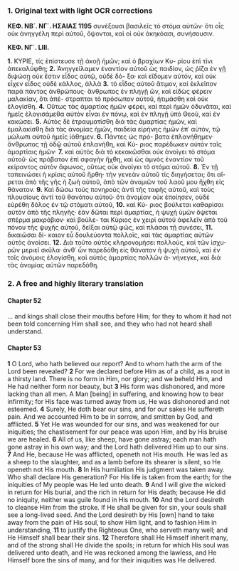 ### 1. Original text with light OCR corrections

**ΚΕΦ. ΝΒ΄. ΝΓ΄. ΗΣΑΙΑΣ 1195**
συνέξουσι βασιλεῖς τὸ στόμα αὐτῶν· ὅτι οἷς οὐκ ἀνηγγέλη περὶ
αὐτοῦ, ὄψονται, καὶ οἱ οὐκ ἀκηκόασι, συνήσουσιν.

**ΚΕΦ. ΝΓ΄. LIII.**

**1.** ΚΥΡΙΕ, τίς ἐπίστευσε τῇ ἀκοῇ ἡμῶν; καὶ ὁ βραχίων Κυ-
ρίου ἐπὶ τίνι ἀπεκαλύφθη;
**2.** Ἀνηγγείλαμεν ἐναντίον αὐτοῦ ὡς παιδίον, ὡς ῥίζα ἐν γῇ διψώσῃ οὐκ ἔστιν εἶδος αὐτῷ, οὐδὲ δό-
ξα· καὶ εἴδομεν αὐτόν, καὶ οὐκ εἶχεν εἶδος οὐδὲ κάλλος, ἀλλὰ
**3.** τὸ εἶδος αὐτοῦ ἄτιμον, καὶ ἐκλεῖπον παρὰ πάντας ἀνθρώπους·
ἄνθρωπος ἐν πληγῇ ὢν, καὶ εἰδὼς φέρειν μαλακίαν, ὅτι ἀπέ-
στραπται τὸ πρόσωπον αὐτοῦ, ἠτιμάσθη καὶ οὐκ ἐλογίσθη.
**4.** Οὕτως τὰς ἁμαρτίας ἡμῶν φέρει, καὶ περὶ ἡμῶν ὀδυνᾶται, καὶ ἡμεῖς
ἐλογισάμεθα αὐτὸν εἶναι ἐν πόνῳ, καὶ ἐν πληγῇ ὑπὸ Θεοῦ, καὶ
ἐν κακώσει.
**5.** Αὐτὸς δὲ ἐτραυματίσθη διὰ τὰς ἁμαρτίας ἡμῶν,
καὶ ἐμαλακίσθη διὰ τὰς ἀνομίας ἡμῶν, παιδεία εἰρήνης ἡμῶν
ἐπ᾿ αὐτόν, τῷ μώλωπι αὐτοῦ ἡμεῖς ἰάθημεν.
**6.** Πάντες ὡς πρό-
βατα ἐπλανήθημεν· ἄνθρωπος τῇ ὁδῷ αὐτοῦ ἐπλανήθη, καὶ Κύ-
ριος παρέδωκεν αὐτὸν ταῖς ἁμαρτίαις ἡμῶν·
**7.** καὶ αὐτὸς διὰ τὸ
κεκακῶσθαι οὐκ ἀνοίγει τὸ στόμα αὐτοῦ· ὡς πρόβατον ἐπὶ σφαγὴν
ἤχθη, καὶ ὡς ἀμνὸς ἐναντίον τοῦ κείραντος αὐτὸν ἄφωνος,
οὕτως οὐκ ἀνοίγει τὸ στόμα αὐτοῦ.
**8.** Ἐν τῇ ταπεινώσει ἡ
κρίσις αὐτοῦ ἤρθη· τὴν γενεὰν αὐτοῦ τίς διηγήσεται; ὅτι αἴ-
ρεται ἀπὸ τῆς γῆς ἡ ζωὴ αὐτοῦ, ἀπὸ τῶν ἀνομιῶν τοῦ λαοῦ μου
ἤχθη εἰς θάνατον.
**9.** Καὶ δώσω τοὺς πονηροὺς ἀντὶ τῆς ταφῆς
αὐτοῦ, καὶ τοὺς πλουσίους ἀντὶ τοῦ θανάτου αὐτοῦ· ὅτι ἀνομίαν
οὐκ ἐποίησεν, οὐδὲ εὑρέθη δόλος ἐν τῷ στόματι αὐτοῦ,
**10.** καὶ Κύ-
ριος βούλεται καθαρίσαι αὐτὸν ἀπὸ τῆς πληγῆς· ἐὰν δῶται περὶ
ἁμαρτίας, ἡ ψυχὴ ὑμῶν ὄψεται σπέρμα μακρόβιον· καὶ βούλε-
ται Κύριος ἐν χειρὶ αὐτοῦ ἀφελεῖν ἀπὸ τοῦ πόνου τῆς ψυχῆς
αὐτοῦ, δεῖξαι αὐτῷ φῶς, καὶ πλάσαι τῇ συνέσει,
**11.** δικαιῶσαι δί-
καιον εὖ δουλεύοντα πολλοῖς, καὶ τὰς ἁμαρτίας αὐτῶν αὐτὸς
ἀνοίσει.
**12.** Διὰ τοῦτο αὐτὸς κληρονομήσει πολλούς, καὶ τῶν ἰσχυ-
ρῶν μεριεῖ σκῦλα· ἀνθ᾿ ὧν παρεδόθη εἰς θάνατον ἡ ψυχὴ αὐτοῦ,
καὶ ἐν τοῖς ἀνόμοις ἐλογίσθη, καὶ αὐτὸς ἁμαρτίας πολλῶν ἀ-
νήνεγκε, καὶ διὰ τὰς ἀνομίας αὐτῶν παρεδόθη.

### 2. A free and highly literary translation

#### Chapter 52
... and kings shall close their mouths before Him; for they to whom it had not been told concerning Him shall see, and they who had not heard shall understand.

#### Chapter 53

**1** O Lord, who hath believed our report?
    And to whom hath the arm of the Lord been revealed?
**2** For we declared before Him as of a child,
    as a root in a thirsty land.
    There is no form in Him, nor glory;
    and we beheld Him, and He had neither form nor beauty, but
**3** His form was dishonored,
    and more lacking than all men.
    A Man [being] in suffering,
    and knowing how to bear infirmity;
    for His face was turned away from us,
    He was dishonored and not esteemed.
**4** Surely, He doth bear our sins,
    and for our sakes He suffereth pain.
    And we accounted Him to be in sorrow,
    and smitten by God, and afflicted.
**5** Yet He was wounded for our sins,
    and was weakened for our iniquities;
    the chastisement for our peace was upon Him,
    and by His bruise we are healed.
**6** All of us, like sheep, have gone astray;
    each man hath gone astray in his own way;
    and the Lord hath delivered Him up to our sins.
**7** And He, because He was afflicted,
    openeth not His mouth.
    He was led as a sheep to the slaughter,
    and as a lamb before its shearer is silent,
    so He openeth not His mouth.
**8** In His humiliation His judgment was taken away.
    Who shall declare His generation?
    For His life is taken from the earth;
    for the iniquities of My people was He led unto death.
**9** And I will give the wicked in return for His burial,
    and the rich in return for His death;
    because He did no iniquity,
    neither was guile found in His mouth.
**10** And the Lord desireth to cleanse Him from the stroke.
    If He shall be given for sin,
    your souls shall see a long-lived seed.
    And the Lord desireth by His [own] hand to take away from the pain of His soul,
    to show Him light, and to fashion Him in understanding,
**11** to justify the Righteous One,
    who serveth many well;
    and He Himself shall bear their sins.
**12** Therefore shall He Himself inherit many,
    and of the strong shall He divide the spoils;
    in return for which His soul was delivered unto death,
    and He was reckoned among the lawless,
    and He Himself bore the sins of many,
    and for their iniquities was He delivered.